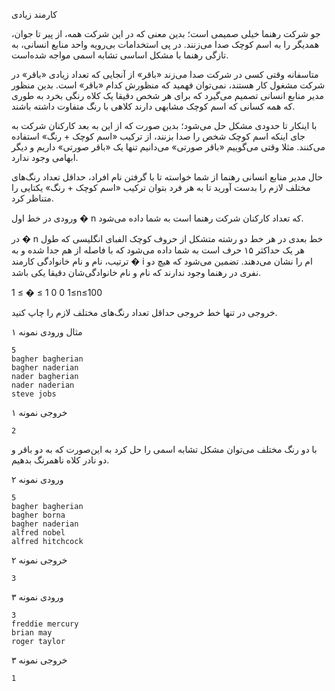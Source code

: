 کارمند زیادی

جو شرکت رهنما خیلی صمیمی است؛ بدین معنی که در این شرکت همه، از پیر تا جوان، همدیگر را به اسم کوچک صدا می‌زنند. در پی استخدامات بی‌رویه واحد منابع انسانی، به تازگی رهنما با مشکل اساسی تشابه اسمی مواجه شده‌است.

متاسفانه وقتی کسی در شرکت صدا می‌زند «باقر» از آنجایی که تعداد زیادی «باقر» در شرکت مشغول کار‌ هستند، نمی‌توان فهمید که منظورش کدام «باقر» است. بدین منظور مدیر منابع انسانی تصمیم می‌گیرد که برای هر شخص دقیقا یک کلاه‌ رنگی بخرد به طوری که همه کسانی که اسم کوچک مشابهی دارند کلاهی با رنگ متفاوت داشته باشند.

با اینکار تا حدودی مشکل حل می‌شود؛ بدین صورت که از این به بعد کارکنان شرکت به جای اینکه اسم‌ کوچک شخص را صدا بزنند، از ترکیب «اسم کوچک + رنگ» استفاده می‌کنند. مثلا وقتی می‌گوییم «باقر صورتی» می‌دانیم تنها یک «باقر صورتی» داریم و دیگر ابهامی وجود ندارد.

حال مدیر منابع انسانی رهنما از شما خواسته تا با گرفتن نام افراد، حداقل تعداد رنگ‌های مختلف لازم را بدست آورید تا به هر فرد بتوان ترکیب «اسم کوچک + رنگ» یکتایی را متناظر کرد.

ورودی
در خط اول 
�
n که تعداد کارکنان شرکت رهنما است به شما داده می‌شود.

در 
�
n خط بعدی در هر خط دو رشته متشکل از حروف کوچک الفبای انگلیسی که طول هر یک حداکثر ۱۵ حرف است به شما داده می‌شود که با فاصله از هم جدا شده و به ترتیب، نام و نام خانوادگی کارمند 
�
i ام را نشان می‌دهند. تضمین می‌شود که هیچ دو نفری در رهنما وجود ندارند که نام و نام خانوادگی‌شان دقیقا یکی باشد.

1
≤
�
≤
1
0
0
1≤n≤100

خروجی
در تنها خط خروجی حداقل تعداد رنگ‌های مختلف لازم را چاپ کنید.

مثال
ورودی نمونه ۱

```angular2html
5
bagher bagherian
bagher naderian
nader bagherian
nader naderian
steve jobs
```

خروجی نمونه ۱

```angular2html
2
```

با دو رنگ مختلف می‌توان مشکل تشابه اسمی را حل کرد به این‌صورت که به دو باقر و دو نادر کلاه ناهمرنگ بدهیم.

ورودی نمونه ۲


```
5
bagher bagherian
bagher borna
bagher naderian
alfred nobel
alfred hitchcock
```

خروجی نمونه ۲

```angular2html
3
```

ورودی نمونه ۳

```angular2html
3
freddie mercury
brian may
roger taylor
```

خروجی نمونه ۳

```angular2html
1
```

